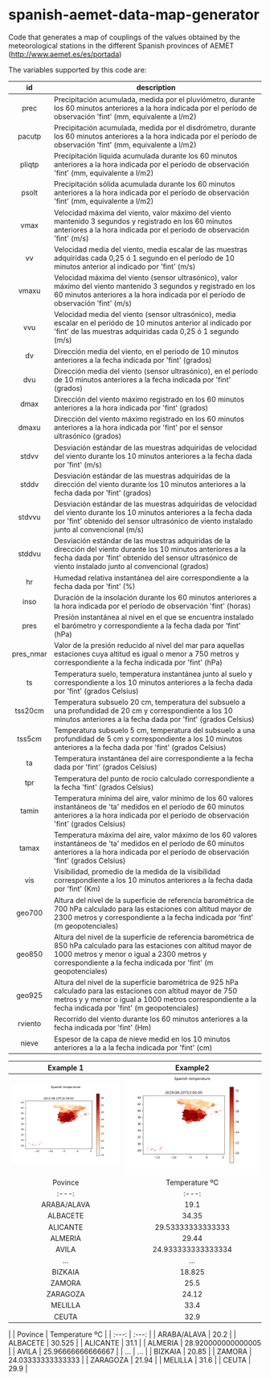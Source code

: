 # spanish-aemet-data-map-generator

Code that generates a map of couplings of the values obtained by the meteorological stations in the different Spanish provinces of AEMET (http://www.aemet.es/es/portada) 

The variables supported by this code are:

| id | description
| :---: | --- |
| prec | Precipitación acumulada, medida por el pluviómetro, durante los 60 minutos anteriores a la hora indicada por el período de observación 'fint' (mm, equivalente a l/m2) |
| pacutp | Precipitación acumulada, medida por el disdrómetro, durante los 60 minutos anteriores a la hora indicada por el período de observación 'fint' (mm, equivalente a l/m2) |
| pliqtp | Precipitación líquida acumulada durante los 60 minutos anteriores a la hora indicada por el período de observación 'fint' (mm, equivalente a l/m2) |
| psolt | Precipitación sólida acumulada durante los 60 minutos anteriores a la hora indicada por el período de observación 'fint' (mm, equivalente a l/m2) |
| vmax | Velocidad máxima del viento, valor máximo del viento mantenido 3 segundos y registrado en los 60 minutos anteriores a la hora indicada por el período de observación 'fint' (m/s) |
| vv | Velocidad media del viento, media escalar de las muestras adquiridas cada 0,25 ó 1 segundo en el período de 10 minutos anterior al indicado por 'fint' (m/s) |
| vmaxu | Velocidad máxima del viento (sensor ultrasónico), valor máximo del viento mantenido 3 segundos y registrado en los 60 minutos anteriores a la hora indicada por el período de observación 'fint' (m/s) |
| vvu | Velocidad media del viento (sensor ultrasónico), media escalar en el periódo de 10 minutos anterior al indicado por 'fint' de las muestras adquiridas cada 0,25 ó 1 segundo (m/s) |
| dv | Dirección media del viento, en el período de 10 minutos anteriores a la fecha indicada por 'fint' (grados) |
| dvu | Dirección media del viento (sensor ultrasónico), en el período de 10 minutos anteriores a la fecha indicada por 'fint' (grados) |
| dmax | Dirección del viento máximo registrado en los 60 minutos anteriores a la hora indicada por 'fint' (grados) |
| dmaxu | Dirección del viento máximo registrado en los 60 minutos anteriores a la hora indicada por 'fint' por el sensor ultrasónico (grados) |
| stdvv | Desviación estándar de las muestras adquiridas de velocidad del viento durante los 10 minutos anteriores a la fecha dada por 'fint' (m/s) |
| stddv | Desviación estándar de las muestras adquiridas de la dirección del viento durante los 10 minutos anteriores a la fecha dada por 'fint' (grados) |
| stdvvu | Desviación estándar de las muestras adquiridas de velocidad del viento durante los 10 minutos anteriores a la fecha dada por 'fint' obtenido del sensor ultrasónico de viento instalado junto al convencional (m/s) |
| stddvu | Desviación estándar de las muestras adquiridas de la dirección del viento durante los 10 minutos anteriores a la fecha dada por 'fint' obtenido del sensor ultrasónico de viento instalado junto al convencional (grados) |
| hr | Humedad relativa instantánea del aire correspondiente a la fecha dada por 'fint' (%) |
| inso | Duración de la insolación durante los 60 minutos anteriores a la hora indicada por el período de observación 'fint' (horas) |
| pres | Presión instantánea al nivel en el que se encuentra instalado el barómetro y correspondiente a la fecha dada por 'fint' (hPa) |
| pres_nmar | Valor de la presión reducido al nivel del mar para aquellas estaciones cuya altitud es igual o menor a 750 metros y correspondiente a la fecha indicada por 'fint' (hPa) |
| ts | Temperatura suelo, temperatura instantánea junto al suelo y correspondiente a los 10 minutos anteriores a la fecha dada por 'fint' (grados Celsius) |
| tss20cm | Temperatura subsuelo 20 cm, temperatura del subsuelo a una profundidad de 20 cm y correspondiente a los 10 minutos anteriores a la fecha dada por 'fint' (grados Celsius) |
| tss5cm | Temperatura subsuelo 5 cm, temperatura del subsuelo a una profundidad de 5 cm y correspondiente a los 10 minutos anteriores a la fecha dada por 'fint' (grados Celsius) |
| ta | Temperatura instantánea del aire correspondiente a la fecha dada por 'fint' (grados Celsius) |
| tpr | Temperatura del punto de rocío calculado correspondiente a la fecha 'fint' (grados Celsius) |
| tamin | Temperatura mínima del aire, valor mínimo de los 60 valores instantáneos de 'ta' medidos en el período de 60 minutos anteriores a la hora indicada por el período de observación 'fint' (grados Celsius) |
| tamax | Temperatura máxima del aire, valor máximo de los 60 valores instantáneos de 'ta' medidos en el período de 60 minutos anteriores a la hora indicada por el período de observación 'fint' (grados Celsius) |
| vis | Visibilidad, promedio de la medida de la visibilidad correspondiente a los 10 minutos anteriores a la fecha dada por 'fint' (Km) |
| geo700 | Altura del nivel de la superficie de referencia barométrica de 700 hPa calculado para las estaciones con altitud mayor de 2300 metros y correspondiente a la fecha indicada por 'fint' (m geopotenciales) |
| geo850 | Altura del nivel de la superficie de referencia barométrica de 850 hPa calculado para las estaciones con altitud mayor de 1000 metros y menor o igual a 2300 metros y correspondiente a la fecha indicada por 'fint' (m geopotenciales) |
| geo925 | Altura del nivel de la superficie barométrica de 925 hPa calculado para las estaciones con altitud mayor de 750 metros y y menor o igual a 1000 metros correspondiente a la fecha indicada por 'fint' (m geopotenciales) |
| rviento | Recorrido del viento durante los 60 minutos anteriores a la fecha indicada por 'fint' (Hm) |
| nieve | Espesor de la capa de nieve medid en los 10 minutos anteriores a la a la fecha indicada por 'fint' (cm) |

Example  1           |  Example2
:-------------------------:|:-------------------------:
![](https://github.com/Guillermo-C-A/spanish-aemet-data-map-generator/blob/master/Some%20examples/ta_temporal_map2019-08-19T16:00:00.png)  |  ![](https://github.com/Guillermo-C-A/spanish-aemet-data-map-generator/blob/master/Some%20examples/ta_temporal_map2019-08-20T13:00:00.png)
| Povince | Temperature ºC |
| :---: | :---: |
| ARABA/ALAVA | 19.1 |
| ALBACETE | 34.35 |
| ALICANTE | 29.53333333333333 |
| ALMERIA | 29.44 |
| AVILA | 24.933333333333334 |
| ... | ... |
| BIZKAIA | 18.825 |
| ZAMORA | 25.5 |
| ZARAGOZA | 24.12 |
| MELILLA | 33.4 |
| CEUTA | 32.9 |
|
| Povince | Temperature ºC |
| :---: | :---: |
| ARABA/ALAVA | 20.2 |
| ALBACETE | 30.525 |
| ALICANTE | 31.1 |
| ALMERIA | 28.920000000000005 |
| AVILA | 25.96666666666667 |
| ... | ... |
| BIZKAIA | 20.85 |
| ZAMORA | 24.03333333333333 |
| ZARAGOZA | 21.94 |
| MELILLA | 31.6 |
| CEUTA | 29.9 |
